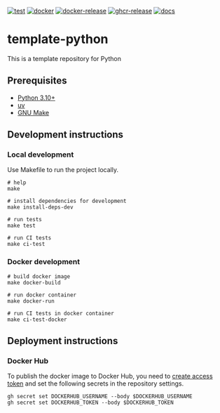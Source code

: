 [![test](https://github.com/ks6088ts-labs/microsoft-graph-python/actions/workflows/test.yaml/badge.svg?branch=main)](https://github.com/ks6088ts-labs/microsoft-graph-python/actions/workflows/test.yaml?query=branch%3Amain)
[![docker](https://github.com/ks6088ts-labs/microsoft-graph-python/actions/workflows/docker.yaml/badge.svg?branch=main)](https://github.com/ks6088ts-labs/microsoft-graph-python/actions/workflows/docker.yaml?query=branch%3Amain)
[![docker-release](https://github.com/ks6088ts-labs/microsoft-graph-python/actions/workflows/docker-release.yaml/badge.svg)](https://github.com/ks6088ts-labs/microsoft-graph-python/actions/workflows/docker-release.yaml)
[![ghcr-release](https://github.com/ks6088ts-labs/microsoft-graph-python/actions/workflows/ghcr-release.yaml/badge.svg)](https://github.com/ks6088ts-labs/microsoft-graph-python/actions/workflows/ghcr-release.yaml)
[![docs](https://github.com/ks6088ts-labs/microsoft-graph-python/actions/workflows/github-pages.yaml/badge.svg)](https://github.com/ks6088ts-labs/microsoft-graph-python/actions/workflows/github-pages.yaml)

# template-python

This is a template repository for Python

## Prerequisites

- [Python 3.10+](https://www.python.org/downloads/)
- [uv](https://docs.astral.sh/uv/getting-started/installation/)
- [GNU Make](https://www.gnu.org/software/make/)

## Development instructions

### Local development

Use Makefile to run the project locally.

```shell
# help
make

# install dependencies for development
make install-deps-dev

# run tests
make test

# run CI tests
make ci-test
```

### Docker development

```shell
# build docker image
make docker-build

# run docker container
make docker-run

# run CI tests in docker container
make ci-test-docker
```

## Deployment instructions

### Docker Hub

To publish the docker image to Docker Hub, you need to [create access token](https://app.docker.com/settings/personal-access-tokens/create) and set the following secrets in the repository settings.

```shell
gh secret set DOCKERHUB_USERNAME --body $DOCKERHUB_USERNAME
gh secret set DOCKERHUB_TOKEN --body $DOCKERHUB_TOKEN
```
